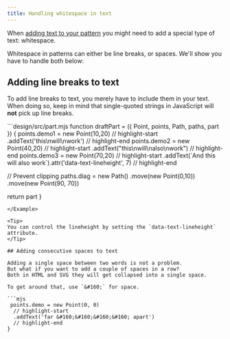 ```yaml
---
title: Handling whitespace in text
---
```


When [adding text to your pattern](/howtos/code/adding-text) you might
need to add a special type of text: whitespace.

Whitespace in patterns can either be line breaks, or spaces. We'll
show you have to handle both below:

## Adding line breaks to text

To add line breaks to text, you merely have to include them in your text.
When doing so, keep in mind that single-quoted strings in JavaScript
will **not** pick up line breaks.

<Example caption="An example of whitespace in text">
```design/src/part.mjs
function draftPart = ({ 
  Point,
  points,
  Path,
  paths,
  part 
}) {
  points.demo1 = new Point(10,20)
  // highlight-start
    .addText('this\nwill\nwork')
  // highlight-end
  points.demo2 = new Point(40,20)
  // highlight-start
    .addText("this\nwill\nalso\nwork")
  // highlight-end
  points.demo3 = new Point(70,20)
  // highlight-start
    .addText(`And
  this
  will
  also
  work`).attr('data-text-lineheight', 7)
  // highlight-end

  // Prevent clipping
  paths.diag = new Path()
    .move(new Point(0,10))
    .move(new Point(90, 70))

  return part
}
```
</Example>

<Tip>
You can control the lineheight by setting the `data-text-lineheight` attribute.
</Tip>

## Adding consecutive spaces to text

Adding a single space between two words is not a problem.
But what if you want to add a couple of spaces in a row?
Both in HTML and SVG they will get collapsed into a single space.

To get around that, use `&#160;` for space.

```mjs
 points.demo = new Point(0, 0) 
  // highlight-start
  .addText('far &#160;&#160;&#160;&#160; apart')
  // highlight-end
}
```

